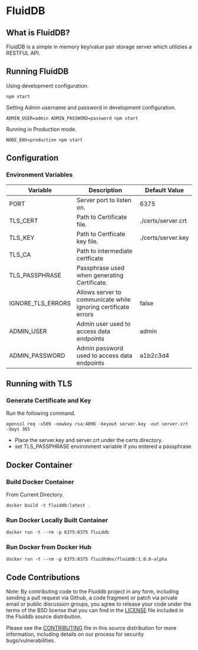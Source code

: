 # FluidDB
## What is FluidDB?
FluidDB is a simple in memory key/value pair storage server which utilizies a RESTFUL API. 

## Running FluidDB
Using development configuration.
```
npm start
```
  
Setting Admin username and password in development configuration.
```
ADMIN_USER=admin ADMIN_PASSWORD=password npm start
```

Running in Production mode.
```
NODE_ENV=production npm start
```

## Configuration

### Environment Variables
| Variable          | Description                                                    | Default Value      |
|-------------------|----------------------------------------------------------------|--------------------|
| PORT              | Server port to listen on.                                      | 6375               |
| TLS_CERT          | Path to Certificate file.                                      | ./certs/server.crt |
| TLS_KEY           | Path to Certficate key file.                                   | ./certs/server.key |
| TLS_CA            | Path to intermediate certficate                                |                    |
| TLS_PASSPHRASE    | Passphrase used when generating Certificate.                   |                    |
| IGNORE_TLS_ERRORS | Allows server to communicate while ignoring certificate errors | false              |
| ADMIN_USER        | Admin user used to access data endpoints                       | admin              |
| ADMIN_PASSWORD    | Admin password used to access data endpoints                   | a1b2c3d4           |


## Running with TLS
### Generate Certificate and Key
Run the following command.
```
openssl req -x509 -newkey rsa:4096 -keyout server.key -out server.crt -days 365
```
- Place the server.key and server.crt under the certs directory.
- set TLS_PASSPHRASE environment variable if you entered a passphrase

## Docker Container

### Build Docker Container
From Current Directory.
```
docker build -t fluiddb:latest .
```

### Run Docker Locally Built Container
```
docker run -t --rm -p 6375:6375 fluiddb
```

### Run Docker from Docker Hub
```
docker run -t --rm -p 6375:6375 fluidtdev/fluiddb:1.0.0-alpha
```

## Code Contributions
Note: By contributing code to the Fluiddb project in any form, including sending a pull request via Github, a code fragment or patch via private email or public discussion groups, you agree to release your code under the terms of the BSD license that you can find in the [LICENSE](./docs/LICENSE) file included in the Fluiddb source distribution.

Please see the [CONTRIBUTING](./docs/CONTRIBUTING.md) file in this source distribution for more information, including details on our process for security bugs/vulnerabilities.